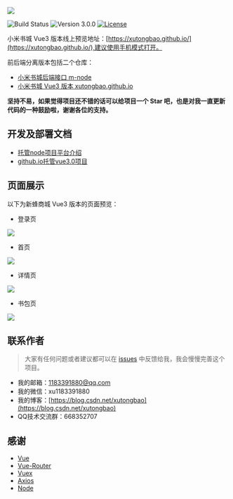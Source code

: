 ![](static-files/book.gif)

![Build Status](https://img.shields.io/badge/build-passing-green.svg)
![Version 3.0.0](https://img.shields.io/badge/version-3.0.0-yellow.svg)
[![License](https://img.shields.io/badge/license-GPL3.0-blue.svg)](https://github.com//xutongbao/xutongbao.github.io/blob/master/LICENSE)


小米书城 Vue3 版本线上预览地址：[https://xutongbao.github.io/](https://xutongbao.github.io/),建议使用手机模式打开。

前后端分离版本包括二个仓库：
- [小米书城后端接口 m-node](https://github.com/xutongbao/m-node)
- [小米书城 Vue3 版本 xutongbao.github.io](https://github.com/xutongbao/xutongbao.github.io)


**坚持不易，如果觉得项目还不错的话可以给项目一个 Star 吧，也是对我一直更新代码的一种鼓励啦，谢谢各位的支持。**

## 开发及部署文档
- [托管node项目平台介绍](https://blog.csdn.net/xutongbao/article/details/116641092)
- [github.io托管vue3.0项目](https://blog.csdn.net/xutongbao/article/details/116641459)


## 页面展示

以下为新蜂商城 Vue3 版本的页面预览：

- 登录页

![](static-files/m-login.png)

- 首页

![](static-files/m-home.png)

- 详情页

![](static-files/m-detail.png)

- 书包页

![](static-files/my-books.png)


## 联系作者

> 大家有任何问题或者建议都可以在 [issues](https://github.com/xutongbao/xutongbao.github.io/issues) 中反馈给我，我会慢慢完善这个项目。

- 我的邮箱：1183391880@qq.com
- 我的微信：xu1183391880
- 我的博客：[https://blog.csdn.net/xutongbao](https://blog.csdn.net/xutongbao)
- QQ技术交流群：668352707

## 感谢

- [Vue](https://github.com/vuejs/vue)
- [Vue-Router](https://github.com/vuejs/vue-router-next)
- [Vuex](https://github.com/vuejs/vuex/tree/4.0)
- [Axios](https://github.com/axios/axios)
- [Node](https://github.com/nodejs/node)